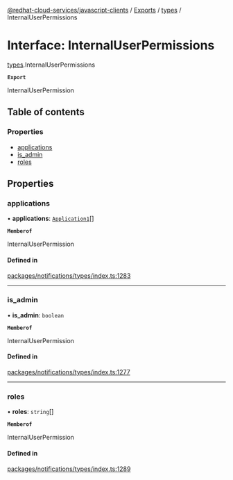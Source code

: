 [@redhat-cloud-services/javascript-clients](../README.md) / [Exports](../modules.md) / [types](../modules/types.md) / InternalUserPermissions

# Interface: InternalUserPermissions

[types](../modules/types.md).InternalUserPermissions

**`Export`**

InternalUserPermission

## Table of contents

### Properties

- [applications](types.InternalUserPermissions.md#applications)
- [is\_admin](types.InternalUserPermissions.md#is_admin)
- [roles](types.InternalUserPermissions.md#roles)

## Properties

### applications

• **applications**: [`Application1`](types.Application1.md)[]

**`Memberof`**

InternalUserPermission

#### Defined in

[packages/notifications/types/index.ts:1283](https://github.com/RedHatInsights/javascript-clients/blob/main/packages/notifications/types/index.ts#L1283)

___

### is\_admin

• **is\_admin**: `boolean`

**`Memberof`**

InternalUserPermission

#### Defined in

[packages/notifications/types/index.ts:1277](https://github.com/RedHatInsights/javascript-clients/blob/main/packages/notifications/types/index.ts#L1277)

___

### roles

• **roles**: `string`[]

**`Memberof`**

InternalUserPermission

#### Defined in

[packages/notifications/types/index.ts:1289](https://github.com/RedHatInsights/javascript-clients/blob/main/packages/notifications/types/index.ts#L1289)
